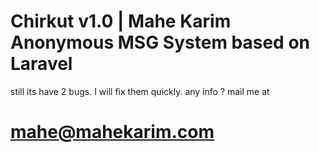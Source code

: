 # Chirkut v1.0 | Mahe Karim Anonymous MSG System based on Laravel 

still its have 2 bugs. I will fix them quickly. any info ? mail me at 

#  mahe@mahekarim.com
